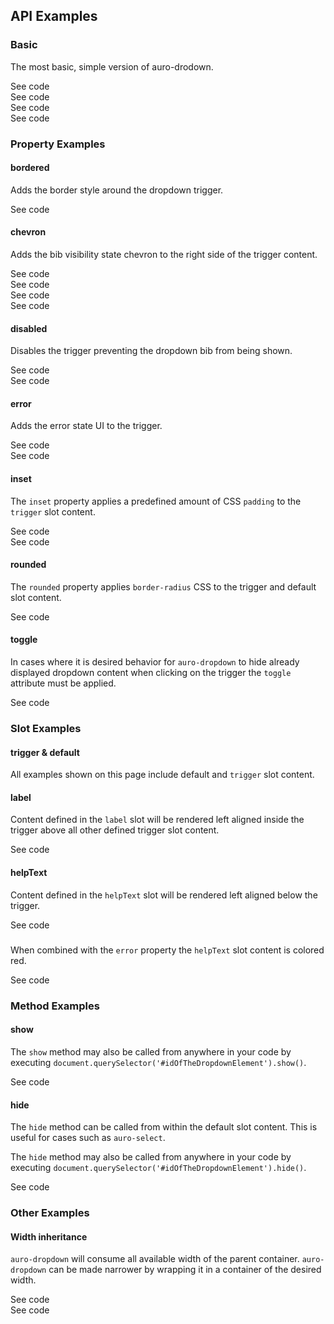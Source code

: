 <!-- AURO-GENERATED-CONTENT:START (FILE:src=./../api.md) -->
<!-- AURO-GENERATED-CONTENT:END -->

## API Examples

### Basic

The most basic, simple version of auro-drodown.

<div class="exampleWrapper">
  <!-- AURO-GENERATED-CONTENT:START (FILE:src=./../../apiExamples/basic.html) -->
  <!-- AURO-GENERATED-CONTENT:END -->
</div>

<auro-accordion lowProfile justifyRight>
  <span slot="trigger">See code</span>

<!-- AURO-GENERATED-CONTENT:START (CODE:src=./../../apiExamples/basic.html) -->
<!-- AURO-GENERATED-CONTENT:END -->

</auro-accordion>

<div class="exampleWrapper">
<!-- AURO-GENERATED-CONTENT:START (FILE:src=./../../apiExamples/basicIcon.html) -->
<!-- AURO-GENERATED-CONTENT:END -->
</div>

<auro-accordion lowProfile justifyRight>
  <span slot="trigger">See code</span>

<!-- AURO-GENERATED-CONTENT:START (CODE:src=./../../apiExamples/basicIcon.html) -->
<!-- AURO-GENERATED-CONTENT:END -->

</auro-accordion>

<div class="exampleWrapper">
<!-- AURO-GENERATED-CONTENT:START (FILE:src=./../../apiExamples/basicButton.html) -->
<!-- AURO-GENERATED-CONTENT:END -->
</div>

<auro-accordion lowProfile justifyRight>
  <span slot="trigger">See code</span>

<!-- AURO-GENERATED-CONTENT:START (CODE:src=./../../apiExamples/basicButton.html) -->
<!-- AURO-GENERATED-CONTENT:END -->

</auro-accordion>

<div class="exampleWrapper">
<!-- AURO-GENERATED-CONTENT:START (FILE:src=./../../apiExamples/basicInput.html) -->
<!-- AURO-GENERATED-CONTENT:END -->
</div>

<auro-accordion lowProfile justifyRight>
  <span slot="trigger">See code</span>

<!-- AURO-GENERATED-CONTENT:START (CODE:src=./../../apiExamples/basicInput.html) -->
<!-- AURO-GENERATED-CONTENT:END -->

</auro-accordion>

### Property Examples

#### bordered

Adds the border style around the dropdown trigger.

<div class="exampleWrapper">
<!-- AURO-GENERATED-CONTENT:START (FILE:src=./../../apiExamples/bordered.html) -->
<!-- AURO-GENERATED-CONTENT:END -->
</div>

<auro-accordion lowProfile justifyRight>
  <span slot="trigger">See code</span>

<!-- AURO-GENERATED-CONTENT:START (CODE:src=./../../apiExamples/bordered.html) -->
<!-- AURO-GENERATED-CONTENT:END -->

</auro-accordion>

#### chevron

Adds the bib visibility state chevron to the right side of the trigger content.

<div class="exampleWrapper">
<!-- AURO-GENERATED-CONTENT:START (FILE:src=./../../apiExamples/chevron.html) -->
<!-- AURO-GENERATED-CONTENT:END -->
</div>

<auro-accordion lowProfile justifyRight>
  <span slot="trigger">See code</span>

<!-- AURO-GENERATED-CONTENT:START (CODE:src=./../../apiExamples/chevron.html) -->
<!-- AURO-GENERATED-CONTENT:END -->

</auro-accordion>

<div class="exampleWrapper">
<!-- AURO-GENERATED-CONTENT:START (FILE:src=./../../apiExamples/chevronIcon.html) -->
<!-- AURO-GENERATED-CONTENT:END -->
</div>

<auro-accordion lowProfile justifyRight>
  <span slot="trigger">See code</span>

<!-- AURO-GENERATED-CONTENT:START (CODE:src=./../../apiExamples/chevronIcon.html) -->
<!-- AURO-GENERATED-CONTENT:END -->

</auro-accordion>

<div class="exampleWrapper">
<!-- AURO-GENERATED-CONTENT:START (FILE:src=./../../apiExamples/chevronButton.html) -->
<!-- AURO-GENERATED-CONTENT:END -->
</div>

<auro-accordion lowProfile justifyRight>
  <span slot="trigger">See code</span>

<!-- AURO-GENERATED-CONTENT:START (CODE:src=./../../apiExamples/chevronButton.html) -->
<!-- AURO-GENERATED-CONTENT:END -->

</auro-accordion>

<div class="exampleWrapper">
<!-- AURO-GENERATED-CONTENT:START (FILE:src=./../../apiExamples/chevronInput.html) -->
<!-- AURO-GENERATED-CONTENT:END -->
</div>

<auro-accordion lowProfile justifyRight>
  <span slot="trigger">See code</span>

<!-- AURO-GENERATED-CONTENT:START (CODE:src=./../../apiExamples/chevronInput.html) -->
<!-- AURO-GENERATED-CONTENT:END -->

</auro-accordion>

#### disabled

Disables the trigger preventing the dropdown bib from being shown.

<div class="exampleWrapper">
<!-- AURO-GENERATED-CONTENT:START (FILE:src=./../../apiExamples/disabled.html) -->
<!-- AURO-GENERATED-CONTENT:END -->
</div>

<auro-accordion lowProfile justifyRight>
  <span slot="trigger">See code</span>

<!-- AURO-GENERATED-CONTENT:START (CODE:src=./../../apiExamples/disabled.html) -->
<!-- AURO-GENERATED-CONTENT:END -->

</auro-accordion>

<div class="exampleWrapper">
  <!-- AURO-GENERATED-CONTENT:START (FILE:src=./../../apiExamples/disabledAll.html) -->
  <!-- AURO-GENERATED-CONTENT:END -->
</div>

<auro-accordion lowProfile justifyRight>
  <span slot="trigger">See code</span>

<!-- AURO-GENERATED-CONTENT:START (CODE:src=./../../apiExamples/disabledAll.html) -->
<!-- AURO-GENERATED-CONTENT:END -->

</auro-accordion>

#### error

Adds the error state UI to the trigger.

<div class="exampleWrapper">
  <!-- AURO-GENERATED-CONTENT:START (FILE:src=./../../apiExamples/error.html) -->
  <!-- AURO-GENERATED-CONTENT:END -->
</div>

<auro-accordion lowProfile justifyRight>
  <span slot="trigger">See code</span>

<!-- AURO-GENERATED-CONTENT:START (CODE:src=./../../apiExamples/error.html) -->
<!-- AURO-GENERATED-CONTENT:END -->

</auro-accordion>

<div class="exampleWrapper">
  <!-- AURO-GENERATED-CONTENT:START (FILE:src=./../../apiExamples/errorBordered.html) -->
  <!-- AURO-GENERATED-CONTENT:END -->
</div>

<auro-accordion lowProfile justifyRight>
  <span slot="trigger">See code</span>

<!-- AURO-GENERATED-CONTENT:START (CODE:src=./../../apiExamples/errorBordered.html) -->
<!-- AURO-GENERATED-CONTENT:END -->

</auro-accordion>

#### inset

The `inset` property applies a predefined amount of CSS `padding` to the `trigger` slot content.

<div class="exampleWrapper">
  <!-- AURO-GENERATED-CONTENT:START (FILE:src=./../../apiExamples/inset.html) -->
  <!-- AURO-GENERATED-CONTENT:END -->
</div>

<auro-accordion lowProfile justifyRight>
  <span slot="trigger">See code</span>

<!-- AURO-GENERATED-CONTENT:START (CODE:src=./../../apiExamples/inset.html) -->
<!-- AURO-GENERATED-CONTENT:END -->

</auro-accordion>

<div class="exampleWrapper">
  <!-- AURO-GENERATED-CONTENT:START (FILE:src=./../../apiExamples/insetBordered.html) -->
  <!-- AURO-GENERATED-CONTENT:END -->
</div>

<auro-accordion lowProfile justifyRight>
  <span slot="trigger">See code</span>

<!-- AURO-GENERATED-CONTENT:START (CODE:src=./../../apiExamples/insetBordered.html) -->
<!-- AURO-GENERATED-CONTENT:END -->

</auro-accordion>

#### rounded

The `rounded` property applies `border-radius` CSS to the trigger and default slot content.

<div class="exampleWrapper">
  <!-- AURO-GENERATED-CONTENT:START (FILE:src=./../../apiExamples/rounded.html) -->
  <!-- AURO-GENERATED-CONTENT:END -->
</div>

<auro-accordion lowProfile justifyRight>
  <span slot="trigger">See code</span>

<!-- AURO-GENERATED-CONTENT:START (CODE:src=./../../apiExamples/rounded.html) -->
<!-- AURO-GENERATED-CONTENT:END -->

</auro-accordion>

#### toggle

In cases where it is desired behavior for `auro-dropdown` to hide already displayed dropdown content when clicking on the trigger the `toggle` attribute must be applied.

<div class="exampleWrapper">
  <!-- AURO-GENERATED-CONTENT:START (FILE:src=./../../apiExamples/toggle.html) -->
  <!-- AURO-GENERATED-CONTENT:END -->
</div>
<auro-accordion lowProfile justifyRight>
  <span slot="trigger">See code</span>

<!-- AURO-GENERATED-CONTENT:START (CODE:src=./../../apiExamples/toggle.html) -->
<!-- AURO-GENERATED-CONTENT:END -->

</auro-accordion>

### Slot Examples

#### trigger & default

All examples shown on this page include default and `trigger` slot content.

#### label

Content defined in the `label` slot will be rendered left aligned inside the trigger above all other defined trigger slot content.

<div class="exampleWrapper">
  <!-- AURO-GENERATED-CONTENT:START (FILE:src=./../../apiExamples/label.html) -->
  <!-- AURO-GENERATED-CONTENT:END -->
</div>

<auro-accordion lowProfile justifyRight>
  <span slot="trigger">See code</span>

<!-- AURO-GENERATED-CONTENT:START (CODE:src=./../../apiExamples/label.html) -->
<!-- AURO-GENERATED-CONTENT:END -->

</auro-accordion>

#### helpText

Content defined in the `helpText` slot will be rendered left aligned below the trigger.

<div class="exampleWrapper">
  <!-- AURO-GENERATED-CONTENT:START (FILE:src=./../../apiExamples/helpText.html) -->
  <!-- AURO-GENERATED-CONTENT:END -->
</div>

<auro-accordion lowProfile justifyRight>
  <span slot="trigger">See code</span>

<!-- AURO-GENERATED-CONTENT:START (CODE:src=./../../apiExamples/helpText.html) -->
<!-- AURO-GENERATED-CONTENT:END -->

</auro-accordion>

#####

When combined with the `error` property the `helpText` slot content is colored red.

<div class="exampleWrapper">
  <!-- AURO-GENERATED-CONTENT:START (FILE:src=./../../apiExamples/helpTextError.html) -->
  <!-- AURO-GENERATED-CONTENT:END -->
</div>

<auro-accordion lowProfile justifyRight>
  <span slot="trigger">See code</span>

<!-- AURO-GENERATED-CONTENT:START (CODE:src=./../../apiExamples/helpTextError.html) -->
<!-- AURO-GENERATED-CONTENT:END -->

</auro-accordion>

### Method Examples

#### show


The `show` method may also be called from anywhere in your code by executing `document.querySelector('#idOfTheDropdownElement').show()`.

<div class="exampleWrapper">
  <!-- AURO-GENERATED-CONTENT:START (FILE:src=./../../apiExamples/programmaticallyShow.html) -->
  <!-- AURO-GENERATED-CONTENT:END -->
</div>
<auro-accordion lowProfile justifyRight>
  <span slot="trigger">See code</span>

<!-- AURO-GENERATED-CONTENT:START (CODE:src=./../../apiExamples/programmaticallyShow.html) -->
<!-- AURO-GENERATED-CONTENT:END -->

<!-- AURO-GENERATED-CONTENT:START (CODE:src=./../../apiExamples/programmaticallyShow.js) -->
<!-- AURO-GENERATED-CONTENT:END -->

</auro-accordion>

#### hide

The `hide` method can be called from within the default slot content. This is useful for cases such as `auro-select`.

The `hide` method may also be called from anywhere in your code by executing `document.querySelector('#idOfTheDropdownElement').hide()`.

<div class="exampleWrapper">
  <!-- AURO-GENERATED-CONTENT:START (FILE:src=./../../apiExamples/programmaticallyHide.html) -->
  <!-- AURO-GENERATED-CONTENT:END -->
</div>
<auro-accordion lowProfile justifyRight>
  <span slot="trigger">See code</span>

<!-- AURO-GENERATED-CONTENT:START (CODE:src=./../../apiExamples/programmaticallyHide.html) -->
<!-- AURO-GENERATED-CONTENT:END -->

</auro-accordion>

</auro-accordion>

### Other Examples

#### Width inheritance

`auro-dropdown` will consume all available width of the parent container. `auro-dropdown` can be made narrower by wrapping it in a container of the desired width.

<div class="exampleWrapper">
  <!-- AURO-GENERATED-CONTENT:START (FILE:src=./../../apiExamples/customDimensions100.html) -->
  <!-- AURO-GENERATED-CONTENT:END -->
</div>
<auro-accordion lowProfile justifyRight>
  <span slot="trigger">See code</span>

<!-- AURO-GENERATED-CONTENT:START (CODE:src=./../../apiExamples/customDimensions100.html) -->
<!-- AURO-GENERATED-CONTENT:END -->

</auro-accordion>
<div class="exampleWrapper">
  <!-- AURO-GENERATED-CONTENT:START (FILE:src=./../../apiExamples/customDimensions300.html) -->
  <!-- AURO-GENERATED-CONTENT:END -->
</div>
<auro-accordion lowProfile justifyRight>
  <span slot="trigger">See code</span>

<!-- AURO-GENERATED-CONTENT:START (CODE:src=./../../apiExamples/customDimensions300.html) -->
<!-- AURO-GENERATED-CONTENT:END -->

</auro-accordion>

